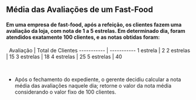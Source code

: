 ## Média das Avaliações de um Fast-Food
 
#### Em uma empresa de fast-food, após a refeição, os clientes fazem uma avaliação da loja, com nota de 1 a 5 estrelas. Em determinado dia, foram atendidos exatamente 100 clientes, e as notas obtidas foram:

&nbsp; 
Avaliação   | Total de Clientes
----------- | -----------
1 estrela   | 2
2 estrelas  | 15
3 estrelas  | 18
4 estrelas  | 25
5 estrelas  | 40
 
&nbsp;
- Após o fechamento do expediente, o gerente decidiu calcular a nota média das avaliações naquele dia; retorne o valor da nota média considerando o valor fixo de 100 clientes.

